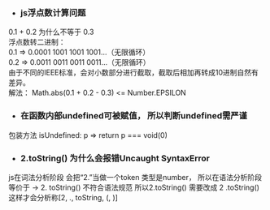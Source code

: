 * ### js浮点数计算问题
0.1 + 0.2 为什么不等于 0.3  
浮点数转二进制：  
0.1 => 0.0001 1001 1001 1001…（无限循环）  
0.2 => 0.0011 0011 0011 0011…（无限循环）  
由于不同的IEEE标准，会对小数部分进行截取，截取后相加再转成10进制自然有差异。  
解法： Math.abs(0.1 + 0.2 - 0.3) <= Number.EPSILON

* ### 在函数内部undefined可被赋值， 所以判断undefined需严谨
包装方法 isUndefined: p => return p === void(0)


* ### 2.toString() 为什么会报错Uncaught SyntaxError  
js在词法分析阶段 会把“2.”当做一个token 类型是number， 所以在语法分析阶段等价于 -> 2. toString() 不符合语法规范
所以2.toString() 需要改成 2 .toString() 这样才会分析称[2, ., toString, (, )]
